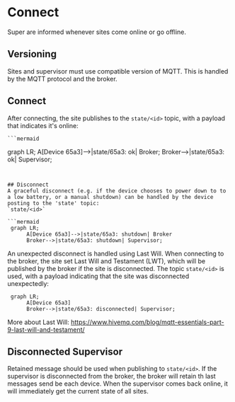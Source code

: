 # Connect
Super are informed whenever sites come online or go offline.


## Versioning
Sites and supervisor must use compatible version of MQTT. This is handled by the MQTT protocol and the broker.


## Connect
After connecting, the site publishes to the `state/<id>` topic, with a payload that indicates it's online: 

	```mermaid
 graph LR;
      A[Device 65a3]-->|state/65a3: ok| Broker;
      Broker-->|state/65a3: ok| Supervisor;
```


## Disconnect
A graceful disconnect (e.g. if the device chooses to power down to to a low battery, or a manual shutdown) can be handled by the device posting to the 'state' topic:
`state/<id>`

```mermaid
 graph LR;
      A[Device 65a3]-->|state/65a3: shutdown| Broker
      Broker-->|state/65a3: shutdown| Supervisor;
```

An unexpected disconnect is handled using Last Will. When connecting to the broker, the site set Last Will and Testament (LWT), which will be published by the broker if the site is disconnected. The topic `state/<id>` is used, with a payload indicating that the site was disconnected unexpectedly:

```mermaid
 graph LR;
      A[Device 65a3]
      Broker-->|state/65a3: disconnected| Supervisor;
```

More about Last Will:
https://www.hivemq.com/blog/mqtt-essentials-part-9-last-will-and-testament/

## Disconnected Supervisor
Retained message should be used when publishing to `state/<id>`. If the supervisor is disconnected from the broker, the broker will retain th last messages send be each device. When the supervisor comes back online, it will immediately get the current state of all sites.
